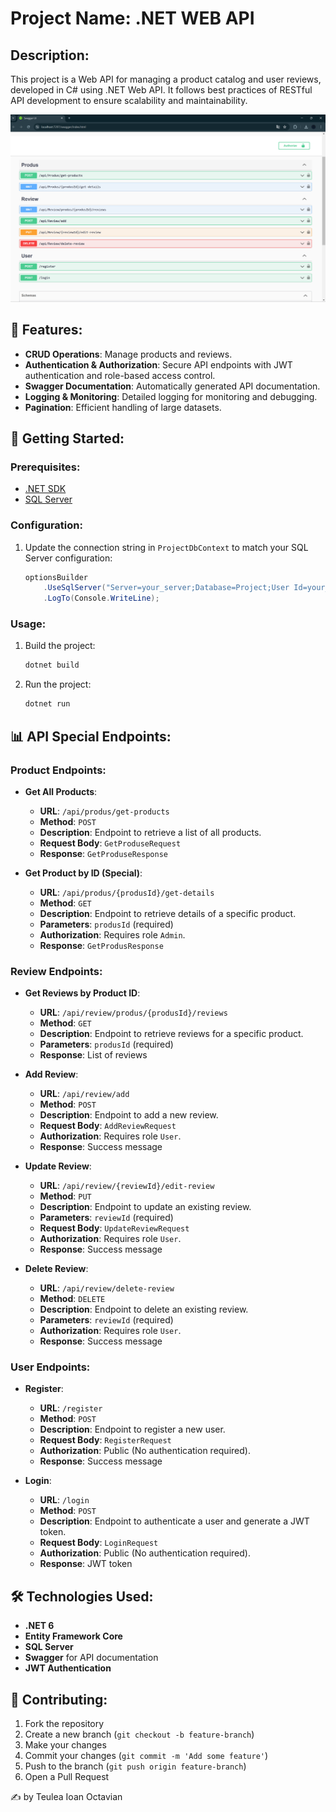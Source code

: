 # Project Name: .NET WEB API

## Description:
This project is a Web API for managing a product catalog and user reviews, developed in C# using .NET Web API. It follows best practices of RESTful API development to ensure scalability and maintainability.

![.Net Web API](Images/.Net%20Web%20API.png)

## 📌 Features:
- **CRUD Operations**: Manage products and reviews.
- **Authentication & Authorization**: Secure API endpoints with JWT authentication and role-based access control.
- **Swagger Documentation**: Automatically generated API documentation.
- **Logging & Monitoring**: Detailed logging for monitoring and debugging.
- **Pagination**: Efficient handling of large datasets.

## 🚀 Getting Started:
### Prerequisites:
- [.NET SDK](https://dotnet.microsoft.com/download)
- [SQL Server](https://www.microsoft.com/en-us/sql-server/sql-server-downloads)

### Configuration:
1. Update the connection string in `ProjectDbContext` to match your SQL Server configuration:
    ```csharp
    optionsBuilder
        .UseSqlServer("Server=your_server;Database=Project;User Id=your_user;Password=your_password;TrustServerCertificate=True")
        .LogTo(Console.WriteLine);
    ```

### Usage:
1. Build the project:
    ```bash
    dotnet build
    ```
2. Run the project:
    ```bash
    dotnet run
    ```

## 📊 API Special Endpoints:
### Product Endpoints:
- **Get All Products**:
  - **URL**: `/api/produs/get-products`
  - **Method**: `POST`
  - **Description**: Endpoint to retrieve a list of all products.
  - **Request Body**: `GetProduseRequest`
  - **Response**: `GetProduseResponse`
  
- **Get Product by ID (Special)**:
  - **URL**: `/api/produs/{produsId}/get-details`
  - **Method**: `GET`
  - **Description**: Endpoint to retrieve details of a specific product.
  - **Parameters**: `produsId` (required)
  - **Authorization**: Requires role `Admin`.
  - **Response**: `GetProdusResponse`

### Review Endpoints:
- **Get Reviews by Product ID**:
  - **URL**: `/api/review/produs/{produsId}/reviews`
  - **Method**: `GET`
  - **Description**: Endpoint to retrieve reviews for a specific product.
  - **Parameters**: `produsId` (required)
  - **Response**: List of reviews
  
- **Add Review**:
  - **URL**: `/api/review/add`
  - **Method**: `POST`
  - **Description**: Endpoint to add a new review.
  - **Request Body**: `AddReviewRequest`
  - **Authorization**: Requires role `User`.
  - **Response**: Success message
  
- **Update Review**:
  - **URL**: `/api/review/{reviewId}/edit-review`
  - **Method**: `PUT`
  - **Description**: Endpoint to update an existing review.
  - **Parameters**: `reviewId` (required)
  - **Request Body**: `UpdateReviewRequest`
  - **Authorization**: Requires role `User`.
  - **Response**: Success message
  
- **Delete Review**:
  - **URL**: `/api/review/delete-review`
  - **Method**: `DELETE`
  - **Description**: Endpoint to delete an existing review.
  - **Parameters**: `reviewId` (required)
  - **Authorization**: Requires role `User`.
  - **Response**: Success message

### User Endpoints:
- **Register**:
  - **URL**: `/register`
  - **Method**: `POST`
  - **Description**: Endpoint to register a new user.
  - **Request Body**: `RegisterRequest`
  - **Authorization**: Public (No authentication required).
  - **Response**: Success message

- **Login**:
  - **URL**: `/login`
  - **Method**: `POST`
  - **Description**: Endpoint to authenticate a user and generate a JWT token.
  - **Request Body**: `LoginRequest`
  - **Authorization**: Public (No authentication required).
  - **Response**: JWT token

## 🛠️ Technologies Used:
- **.NET 6**
- **Entity Framework Core**
- **SQL Server**
- **Swagger** for API documentation
- **JWT Authentication**

## 🤝 Contributing:
1. Fork the repository
2. Create a new branch (`git checkout -b feature-branch`)
3. Make your changes
4. Commit your changes (`git commit -m 'Add some feature'`)
5. Push to the branch (`git push origin feature-branch`)
6. Open a Pull Request

✍️ by Teulea Ioan Octavian

